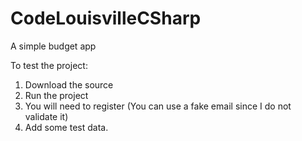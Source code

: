 # CodeLouisvilleCSharp
A simple budget app

To test the project:
1. Download the source
2. Run the project
3. You will need to register (You can use a fake email since I do not validate it)
4. Add some test data. 
